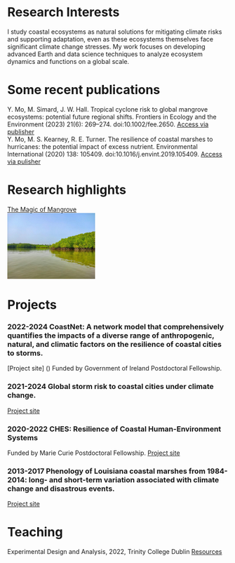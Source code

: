 # Research Interests
I study coastal ecosystems as natural solutions for mitigating climate risks and supporting adaptation, even as these ecosystems themselves face significant climate change stresses. My work focuses on developing advanced Earth and data science techniques to analyze ecosystem dynamics and functions on a global scale.

# Some recent publications
Y. Mo, M. Simard, J. W. Hall. Tropical cyclone risk to global mangrove ecosystems: potential future regional shifts. Frontiers in Ecology and the Environment (2023) 21(6): 269–274. doi:10.1002/fee.2650. [Access via publisher](https://esajournals.onlinelibrary.wiley.com/doi/full/10.1002/fee.2650) 
<br/>Y. Mo, M. S. Kearney, R. E. Turner. The resilience of coastal marshes to hurricanes: the potential impact of excess nutrient. Environmental International (2020) 138: 105409. doi:10.1016/j.envint.2019.105409. [Access via pulisher](https://www.sciencedirect.com/science/article/pii/S0160412019312814#:~:text=Because%20excess%20nutrient%20can%20reduce,the%20marshes'%20susceptibility%20to%20hurricanes.)

# Research highlights
[The Magic of Mangrove ](https://www.youtube.com/watch?v=2gAxHTHOSKk) <br/> <img src="assets/img/mangrove.jpg" width="200">

# Projects
### 2022-2024 CoastNet: A network model that comprehensively quantifies the impacts of a diverse range of anthropogenic, natural, and climatic factors on the resilience of coastal cities to storms.
[Project site] ()
Funded by Government of Ireland Postdoctoral Fellowship.
### 2021-2024 Global storm risk to coastal cities under climate change. 
[Project site]()
### 2020-2022 CHES: Resilience of Coastal Human-Environment Systems 
Funded by Marie Curie Postdoctoral Fellowship. [Project site](https://github.com/moyu-ENV/CHES)
### 2013-2017 Phenology of Louisiana coastal marshes from 1984-2014: long- and short-term variation associated with climate change and disastrous events.
[Project site]() 

# Teaching 
Experimental Design and Analysis, 2022, Trinity College Dublin 
[Resources](https://github.com/moyu-ENV/Teaching/tree/main/TCD-ZOU33070)
